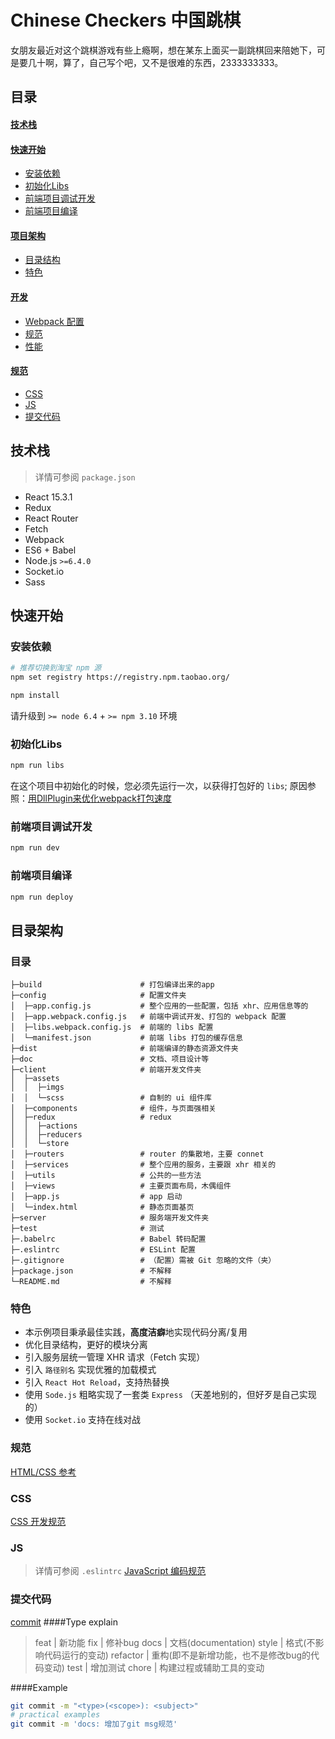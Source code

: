 # Chinese Checkers 中国跳棋
女朋友最近对这个跳棋游戏有些上瘾啊，想在某东上面买一副跳棋回来陪她下，可是要几十啊，算了，自己写个吧，又不是很难的东西，2333333333。

## 目录
#### [技术栈](#features)
#### [快速开始](#getting-started)
  * [安装依赖](#dependencies)
  * [初始化Libs](#init-libs)
  * [前端项目调试开发](#dev-for-fe)
  * [前端项目编译](#deploy-for-fe)
#### [项目架构](#architecture)
  * [目录结构](#tree)
  * [特色](#character)
#### [开发](#development)
  * [Webpack 配置](#webpack-configure)
  * [规范](#standard)
  * [性能](#performance)
#### [规范](#standard)
  * [CSS](#css)
  * [JS](#eslint)
  * [提交代码](#commit)

## <a name="features">技术栈</a>
> 详情可参阅 `package.json`

* React 15.3.1
* Redux
* React Router
* Fetch
* Webpack
* ES6 + Babel
* Node.js `>=6.4.0`
* Socket.io
* Sass

## <a name="getting-started">快速开始</a>

### <a name="dependencies">安装依赖</a>
```bash
# 推荐切换到淘宝 npm 源
npm set registry https://registry.npm.taobao.org/

npm install
```
请升级到 `>= node 6.4` + `>= npm 3.10` 环境  

### <a name="init-libs">初始化Libs </a>
```bash
npm run libs
```
在这个项目中初始化的时候，您必须先运行一次，以获得打包好的 `libs`;
原因参照：[用DllPlugin来优化webpack打包速度](http://blog.anchengjian.com/#!/posts/2016/%E5%AE%9E%E8%B7%B5DllPlugin%E6%9D%A5%E4%BC%98%E5%8C%96webpack%E6%89%93%E5%8C%85%E9%80%9F%E5%BA%A6.md)   

### <a name="dev-for-fe">前端项目调试开发 </a>
```bash
npm run dev
```

### <a name="deploy-for-fe">前端项目编译 </a>
```bash
npm run deploy
```

## <a name="architecture">目录架构 </a>
### <a name="tree">目录 </a>
```
├─build                      # 打包编译出来的app
├─config                     # 配置文件夹
│  ├─app.config.js           # 整个应用的一些配置，包括 xhr、应用信息等的
│  ├─app.webpack.config.js   # 前端中调试开发、打包的 webpack 配置
│  ├─libs.webpack.config.js  # 前端的 libs 配置
│  └─manifest.json           # 前端 libs 打包的缓存信息
├─dist                       # 前端编译的静态资源文件夹
├─doc                        # 文档、项目设计等
├─client                     # 前端开发文件夹
│  ├─assets
│  │  ├─imgs
│  │  └─scss                 # 自制的 ui 组件库
│  ├─components              # 组件，与页面强相关
│  ├─redux                   # redux
│  │  ├─actions 
│  │  ├─reducers 
│  │  └─store 
│  ├─routers                 # router 的集散地，主要 connet
│  ├─services                # 整个应用的服务，主要跟 xhr 相关的
│  ├─utils                   # 公共的一些方法
│  ├─views                   # 主要页面布局，木偶组件
│  ├─app.js                  # app 启动
│  └─index.html              # 静态页面基页
├─server                     # 服务端开发文件夹
├─test                       # 测试
├─.babelrc                   # Babel 转码配置
├─.eslintrc                  # ESLint 配置
├─.gitignore                 # （配置）需被 Git 忽略的文件（夹）
├─package.json               # 不解释
└─README.md                  # 不解释
```

### <a name="character">特色</a>
* 本示例项目秉承最佳实践，**高度洁癖**地实现代码分离/复用
* 优化目录结构，更好的模块分离
* 引入服务层统一管理 XHR 请求（Fetch 实现）
* 引入 `路径别名` 实现优雅的加载模式
* 引入 `React Hot Reload`，支持热替换
* 使用 `Sode.js` 粗略实现了一套类 `Express` （天差地别的，但好歹是自己实现的）
* 使用 `Socket.io` 支持在线对战

### <a name="standard">规范</a>
[HTML/CSS 参考](https://github.com/doyoe/html-css-guide)

### <a name="css">CSS</a>
[CSS 开发规范](https://github.com/frozenui/frozenui/blob/master/doc/css.md)

### <a name="eslint">JS</a>
> 详情可参阅 `.eslintrc`
[JavaScript 编码规范](https://github.com/yuche/javascript)

### <a name="commit">提交代码</a>
[commit](http://www.ruanyifeng.com/blog/2016/01/commit_message_change_log.html)
####Type explain
>feat     | 新功能
>fix      | 修补bug
>docs     | 文档(documentation)
>style    | 格式(不影响代码运行的变动)
>refactor | 重构(即不是新增功能，也不是修改bug的代码变动)
>test     | 增加测试
>chore    | 构建过程或辅助工具的变动

####Example
```bash
git commit -m "<type>(<scope>): <subject>"
# practical examples
git commit -m 'docs: 增加了git msg规范'
```

